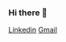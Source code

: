 ### Hi there 👋

<a href="https://www.linkedin.com/in/boyejo-basirat-9446b0236?utm_source=share&utm_campaign=share_via&utm_content=profile&utm_medium=android_app">Linkedin</a>
<a href="mailto:basiratboyejo12@gmail.com">Gmail<a/>

<!--
**Timileyin1298/Timileyin1298** is a ✨ _special_ ✨ repository because its `README.md` (this file) appears on your GitHub profile.

Here are some ideas to get you started:

- 🔭 I’m currently working on ...
- 🌱 I’m currently learning ...
- 👯 I’m looking to collaborate on ...
- 🤔 I’m looking for help with ...
- 💬 Ask me about ...
- 📫 How to reach me: ...
- 😄 Pronouns: ...
- ⚡ Fun fact: ...
-->
